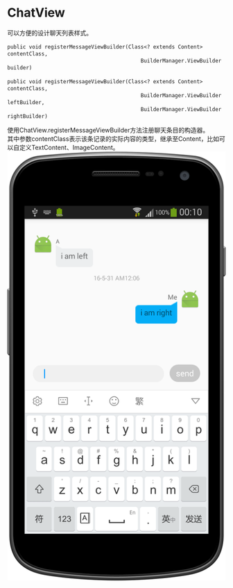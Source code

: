 # ChatView
可以方便的设计聊天列表样式。
```
public void registerMessageViewBuilder(Class<? extends Content> contentClass,
                                           BuilderManager.ViewBuilder builder)

public void registerMessageViewBuilder(Class<? extends Content> contentClass,
                                           BuilderManager.ViewBuilder leftBuilder,
                                           BuilderManager.ViewBuilder rightBuilder)
```
使用ChatView.registerMessageViewBuilder方法注册聊天条目的构造器。  
其中参数contentClass表示该条记录的实际内容的类型，继承至Content，比如可以自定义TextContent、ImageContent。  
![image](https://github.com/zh8637688/ChatView/blob/master/image/screencapture.png)
